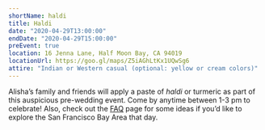 ```yaml
---
shortName: haldi
title: Haldi
date: "2020-04-29T13:00:00"
endDate: "2020-04-29T15:00:00"
preEvent: true
location: 16 Jenna Lane, Half Moon Bay, CA 94019
locationUrl: https://goo.gl/maps/Z5iAGhLtKx1UQwSg6
attire: "Indian or Western casual (optional: yellow or cream colors)"
---
```


Alisha’s family and friends will apply a paste of _haldi_ or turmeric as part
of this auspicious pre-wedding event. Come by anytime between 1-3 pm to
celebrate! Also, check out the [FAQ](/faq) page for some ideas if you’d
like to explore the San Francisco Bay Area that day.
